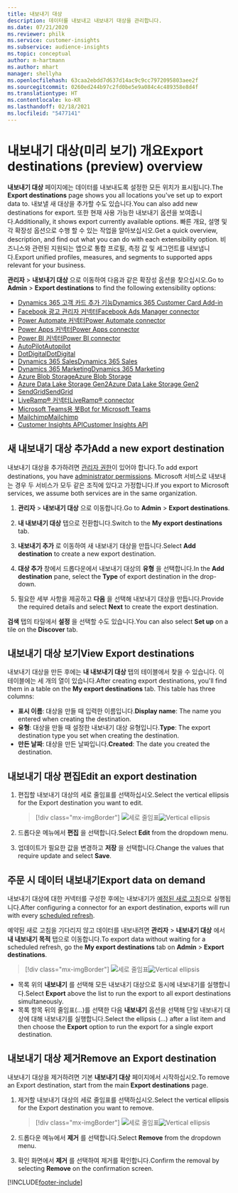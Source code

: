 ```yaml
---
title: 내보내기 대상
description: 데이터를 내보내고 내보내기 대상을 관리합니다.
ms.date: 07/21/2020
ms.reviewer: philk
ms.service: customer-insights
ms.subservice: audience-insights
ms.topic: conceptual
author: m-hartmann
ms.author: mhart
manager: shellyha
ms.openlocfilehash: 63caa2ebdd7d637d14ac9c9cc7972095803aee2f
ms.sourcegitcommit: 0260ed244b97c2fd0be5e9a084c4c489358e8d4f
ms.translationtype: HT
ms.contentlocale: ko-KR
ms.lasthandoff: 02/18/2021
ms.locfileid: "5477141"
---
```

# <a name="export-destinations-preview-overview"></a><span data-ttu-id="d13ea-103">내보내기 대상(미리 보기) 개요</span><span class="sxs-lookup"><span data-stu-id="d13ea-103">Export destinations (preview) overview</span></span>

<span data-ttu-id="d13ea-104">**내보내기 대상** 페이지에는 데이터를 내보내도록 설정한 모든 위치가 표시됩니다.</span><span class="sxs-lookup"><span data-stu-id="d13ea-104">The **Export destinations** page shows you all locations you've set up to export data to.</span></span> <span data-ttu-id="d13ea-105">내보낼 새 대상을 추가할 수도 있습니다.</span><span class="sxs-lookup"><span data-stu-id="d13ea-105">You can also add new destinations for export.</span></span> <span data-ttu-id="d13ea-106">또한 현재 사용 가능한 내보내기 옵션을 보여줍니다.</span><span class="sxs-lookup"><span data-stu-id="d13ea-106">Additionally, it shows export currently available options.</span></span> <span data-ttu-id="d13ea-107">빠른 개요, 설명 및 각 확장성 옵션으로 수행 할 수 있는 작업을 알아보십시오.</span><span class="sxs-lookup"><span data-stu-id="d13ea-107">Get a quick overview, description, and find out what you can do with each extensibility option.</span></span> <span data-ttu-id="d13ea-108">비즈니스와 관련된 지원되는 앱으로 통합 프로필, 측정 값 및 세그먼트를 내보냅니다.</span><span class="sxs-lookup"><span data-stu-id="d13ea-108">Export unified profiles, measures, and segments to supported apps relevant for your business.</span></span>

<span data-ttu-id="d13ea-109">**관리자** > **내보내기 대상** 으로 이동하여 다음과 같은 확장성 옵션을 찾으십시오.</span><span class="sxs-lookup"><span data-stu-id="d13ea-109">Go to **Admin** > **Export destinations** to find the following extensibility options:</span></span>

- [<span data-ttu-id="d13ea-110">Dynamics 365 고객 카드 추가 기능</span><span class="sxs-lookup"><span data-stu-id="d13ea-110">Dynamics 365 Customer Card Add-in</span></span>](customer-card-add-in.md)
- [<span data-ttu-id="d13ea-111">Facebook 광고 관리자 커넥터</span><span class="sxs-lookup"><span data-stu-id="d13ea-111">Facebook Ads Manager connector</span></span>](export-facebook.md)
- [<span data-ttu-id="d13ea-112">Power Automate 커넥터</span><span class="sxs-lookup"><span data-stu-id="d13ea-112">Power Automate connector</span></span>](export-power-automate.md)
- [<span data-ttu-id="d13ea-113">Power Apps 커넥터</span><span class="sxs-lookup"><span data-stu-id="d13ea-113">Power Apps connector</span></span>](export-power-apps.md)
- [<span data-ttu-id="d13ea-114">Power BI 커넥터</span><span class="sxs-lookup"><span data-stu-id="d13ea-114">Power BI connector</span></span>](export-power-bi.md)
- [<span data-ttu-id="d13ea-115">AutoPilot</span><span class="sxs-lookup"><span data-stu-id="d13ea-115">Autopilot</span></span>](export-autopilot.md)
- [<span data-ttu-id="d13ea-116">DotDigital</span><span class="sxs-lookup"><span data-stu-id="d13ea-116">DotDigital</span></span>](export-dotdigital.md)
- [<span data-ttu-id="d13ea-117">Dynamics 365 Sales</span><span class="sxs-lookup"><span data-stu-id="d13ea-117">Dynamics 365 Sales</span></span>](export-dynamics365-sales.md)
- [<span data-ttu-id="d13ea-118">Dynamics 365 Marketing</span><span class="sxs-lookup"><span data-stu-id="d13ea-118">Dynamics 365 Marketing</span></span>](export-dynamics365-marketing.md)
- [<span data-ttu-id="d13ea-119">Azure Blob Storage</span><span class="sxs-lookup"><span data-stu-id="d13ea-119">Azure Blob Storage</span></span>](export-azure-blob-storage.md)
- [<span data-ttu-id="d13ea-120">Azure Data Lake Storage Gen2</span><span class="sxs-lookup"><span data-stu-id="d13ea-120">Azure Data Lake Storage Gen2</span></span>](export-azure-data-lake-storage-gen2.md)
- [<span data-ttu-id="d13ea-121">SendGrid</span><span class="sxs-lookup"><span data-stu-id="d13ea-121">SendGrid</span></span>](export-sendgrid.md)
- [<span data-ttu-id="d13ea-122">LiveRamp&reg; 커넥터</span><span class="sxs-lookup"><span data-stu-id="d13ea-122">LiveRamp&reg; connector</span></span>](export-liveramp.md)
- [<span data-ttu-id="d13ea-123">Microsoft Teams용 봇</span><span class="sxs-lookup"><span data-stu-id="d13ea-123">Bot for Microsoft Teams</span></span>](export-teams-bot.md)
- [<span data-ttu-id="d13ea-124">Mailchimp</span><span class="sxs-lookup"><span data-stu-id="d13ea-124">Mailchimp</span></span>](export-mailchimp.md)
- [<span data-ttu-id="d13ea-125">Customer Insights API</span><span class="sxs-lookup"><span data-stu-id="d13ea-125">Customer Insights API</span></span>](apis.md)

## <a name="add-a-new-export-destination"></a><span data-ttu-id="d13ea-126">새 내보내기 대상 추가</span><span class="sxs-lookup"><span data-stu-id="d13ea-126">Add a new export destination</span></span>

<span data-ttu-id="d13ea-127">내보내기 대상을 추가하려면 [관리자 권한](permissions.md)이 있어야 합니다.</span><span class="sxs-lookup"><span data-stu-id="d13ea-127">To add export destinations, you have [administrator permissions](permissions.md).</span></span> <span data-ttu-id="d13ea-128">Microsoft 서비스로 내보내는 경우 두 서비스가 모두 같은 조직에 있다고 가정합니다.</span><span class="sxs-lookup"><span data-stu-id="d13ea-128">If you export to Microsoft services, we assume both services are in the same organization.</span></span>

1. <span data-ttu-id="d13ea-129">**관리자** > **내보내기 대상** 으로 이동합니다.</span><span class="sxs-lookup"><span data-stu-id="d13ea-129">Go to **Admin** > **Export destinations**.</span></span>

1. <span data-ttu-id="d13ea-130">**내 내보내기 대상** 탭으로 전환합니다.</span><span class="sxs-lookup"><span data-stu-id="d13ea-130">Switch to the **My export destinations** tab.</span></span>

1. <span data-ttu-id="d13ea-131">**내보내기 추가** 로 이동하여 새 내보내기 대상을 만듭니다.</span><span class="sxs-lookup"><span data-stu-id="d13ea-131">Select **Add destination** to create a new export destination.</span></span>

1. <span data-ttu-id="d13ea-132">**대상 추가** 창에서 드롭다운에서 내보내기 대상의 **유형** 을 선택합니다.</span><span class="sxs-lookup"><span data-stu-id="d13ea-132">In the **Add destination** pane, select the **Type** of export destination in the drop-down.</span></span>

1. <span data-ttu-id="d13ea-133">필요한 세부 사항을 제공하고 **다음** 을 선택해 내보내기 대상을 만듭니다.</span><span class="sxs-lookup"><span data-stu-id="d13ea-133">Provide the required details and select **Next** to create the export destination.</span></span>

<span data-ttu-id="d13ea-134">**검색** 탭의 타일에서 **설정** 을 선택할 수도 있습니다.</span><span class="sxs-lookup"><span data-stu-id="d13ea-134">You can also select **Set up** on a tile on the **Discover** tab.</span></span>

## <a name="view-export-destinations"></a><span data-ttu-id="d13ea-135">내보내기 대상 보기</span><span class="sxs-lookup"><span data-stu-id="d13ea-135">View Export destinations</span></span>

<span data-ttu-id="d13ea-136">내보내기 대상을 만든 후에는 **내 내보내기 대상** 탭의 테이블에서 찾을 수 있습니다. 이 테이블에는 세 개의 열이 있습니다.</span><span class="sxs-lookup"><span data-stu-id="d13ea-136">After creating export destinations, you'll find them in a table on the **My export destinations** tab. This table has three columns:</span></span>

- <span data-ttu-id="d13ea-137">**표시 이름**: 대상을 만들 때 입력한 이름입니다.</span><span class="sxs-lookup"><span data-stu-id="d13ea-137">**Display name**: The name you entered when creating the destination.</span></span>
- <span data-ttu-id="d13ea-138">**유형**: 대상을 만들 때 설정한 내보내기 대상 유형입니다.</span><span class="sxs-lookup"><span data-stu-id="d13ea-138">**Type**: The export destination type you set when creating the destination.</span></span>
- <span data-ttu-id="d13ea-139">**만든 날짜**: 대상을 만든 날짜입니다.</span><span class="sxs-lookup"><span data-stu-id="d13ea-139">**Created**: The date you created the destination.</span></span>

## <a name="edit-an-export-destination"></a><span data-ttu-id="d13ea-140">내보내기 대상 편집</span><span class="sxs-lookup"><span data-stu-id="d13ea-140">Edit an export destination</span></span>

1. <span data-ttu-id="d13ea-141">편집할 내보내기 대상의 세로 줄임표를 선택하십시오.</span><span class="sxs-lookup"><span data-stu-id="d13ea-141">Select the vertical ellipsis for the Export destination you want to edit.</span></span>

   > [!div class="mx-imgBorder"]
   > <span data-ttu-id="d13ea-142">![세로 줄임표](media/export-destinations-page-ellipsis.png "세로 줄임표")</span><span class="sxs-lookup"><span data-stu-id="d13ea-142">![Vertical ellipsis](media/export-destinations-page-ellipsis.png "Vertical ellipsis")</span></span>

1. <span data-ttu-id="d13ea-143">드롭다운 메뉴에서 **편집** 을 선택합니다.</span><span class="sxs-lookup"><span data-stu-id="d13ea-143">Select **Edit** from the dropdown menu.</span></span>

1. <span data-ttu-id="d13ea-144">업데이트가 필요한 값을 변경하고 **저장** 을 선택합니다.</span><span class="sxs-lookup"><span data-stu-id="d13ea-144">Change the values that require update and select **Save**.</span></span>

## <a name="export-data-on-demand"></a><span data-ttu-id="d13ea-145">주문 시 데이터 내보내기</span><span class="sxs-lookup"><span data-stu-id="d13ea-145">Export data on demand</span></span>

<span data-ttu-id="d13ea-146">내보내기 대상에 대한 커넥터를 구성한 후에는 내보내기가 [예정된 새로 고침](system.md#schedule-tab)으로 실행됩니다.</span><span class="sxs-lookup"><span data-stu-id="d13ea-146">After configuring a connector for an export destination, exports will run with every [scheduled refresh](system.md#schedule-tab).</span></span>

<span data-ttu-id="d13ea-147">예약된 새로 고침을 기다리지 않고 데이터를 내보내려면 **관리자** > **내보내기 대상** 에서 **내 내보내기 목적** 탭으로 이동합니다.</span><span class="sxs-lookup"><span data-stu-id="d13ea-147">To export data without waiting for a scheduled refresh, go the **My export destinations** tab on **Admin** > **Export destinations**.</span></span>

> [!div class="mx-imgBorder"]
> <span data-ttu-id="d13ea-148">![세로 줄임표](media/export-destinations-page-ellipsis.png "세로 줄임표")</span><span class="sxs-lookup"><span data-stu-id="d13ea-148">![Vertical ellipsis](media/export-destinations-page-ellipsis.png "Vertical ellipsis")</span></span>

- <span data-ttu-id="d13ea-149">목록 위의 **내보내기** 를 선택해 모든 내보내기 대상으로 동시에 내보내기를 실행합니다.</span><span class="sxs-lookup"><span data-stu-id="d13ea-149">Select **Export** above the list to run the export to all export destinations simultaneously.</span></span>
- <span data-ttu-id="d13ea-150">목록 항목 뒤의 줄임표(...)를 선택한 다음 **내보내기** 옵션을 선택해 단일 내보내기 대상에 대해 내보내기를 실행합니다.</span><span class="sxs-lookup"><span data-stu-id="d13ea-150">Select the ellipsis (...) after a list item and then choose the **Export** option to run the export for a single export destination.</span></span>

## <a name="remove-an-export-destination"></a><span data-ttu-id="d13ea-151">내보내기 대상 제거</span><span class="sxs-lookup"><span data-stu-id="d13ea-151">Remove an Export destination</span></span>

<span data-ttu-id="d13ea-152">내보내기 대상을 제거하려면 기본 **내보내기 대상** 페이지에서 시작하십시오.</span><span class="sxs-lookup"><span data-stu-id="d13ea-152">To remove an Export destination, start from the main **Export destinations** page.</span></span>

1. <span data-ttu-id="d13ea-153">제거할 내보내기 대상의 세로 줄임표를 선택하십시오.</span><span class="sxs-lookup"><span data-stu-id="d13ea-153">Select the vertical ellipsis for the Export destination you want to remove.</span></span>

   > [!div class="mx-imgBorder"]
   > <span data-ttu-id="d13ea-154">![세로 줄임표](media/export-destinations-page-ellipsis.png "세로 줄임표")</span><span class="sxs-lookup"><span data-stu-id="d13ea-154">![Vertical ellipsis](media/export-destinations-page-ellipsis.png "Vertical ellipsis")</span></span>

2. <span data-ttu-id="d13ea-155">드롭다운 메뉴에서 **제거** 를 선택합니다.</span><span class="sxs-lookup"><span data-stu-id="d13ea-155">Select **Remove** from the dropdown menu.</span></span>

3. <span data-ttu-id="d13ea-156">확인 화면에서 **제거** 를 선택하여 제거를 확인합니다.</span><span class="sxs-lookup"><span data-stu-id="d13ea-156">Confirm the removal by selecting **Remove** on the confirmation screen.</span></span>


[!INCLUDE[footer-include](../includes/footer-banner.md)]